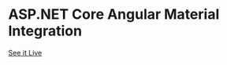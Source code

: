 # ASP.NET Core Angular Material Integration
[See it Live](http://material-platform.azurewebsites.net/home)
